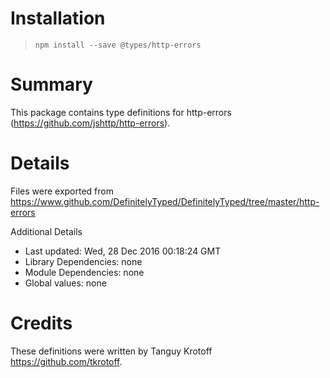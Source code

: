 # Installation
> `npm install --save @types/http-errors`

# Summary
This package contains type definitions for http-errors (https://github.com/jshttp/http-errors).

# Details
Files were exported from https://www.github.com/DefinitelyTyped/DefinitelyTyped/tree/master/http-errors

Additional Details
 * Last updated: Wed, 28 Dec 2016 00:18:24 GMT
 * Library Dependencies: none
 * Module Dependencies: none
 * Global values: none

# Credits
These definitions were written by Tanguy Krotoff <https://github.com/tkrotoff>.
